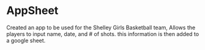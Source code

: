 # AppSheet
Created an app to be used for the Shelley Girls Basketball team, Allows the players to input name, date, and # of shots.  this information is then added to a google sheet.
